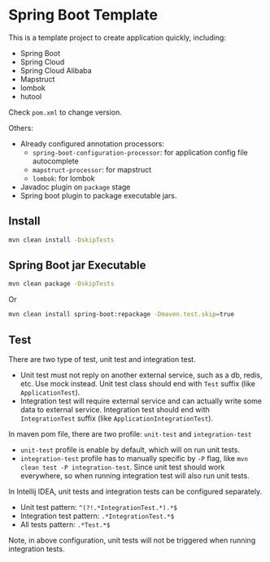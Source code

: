 # Spring Boot Template

This is a template project to create application quickly, including:
- Spring Boot
- Spring Cloud
- Spring Cloud Alibaba
- Mapstruct
- lombok
- hutool

Check `pom.xml` to change version.

Others:

- Already configured annotation processors:
  - `spring-boot-configuration-processor`: for application config file autocomplete
  - `mapstruct-processor`: for mapstruct
  - `lombok`: for lombok
- Javadoc plugin on `package` stage
- Spring boot plugin to package executable jars.

## Install

```bash
mvn clean install -DskipTests 
```

## Spring Boot jar Executable

``` bash
mvn clean package -DskipTests 
```

Or

``` bash
mvn clean install spring-boot:repackage -Dmaven.test.skip=true
```

## Test

There are two type of test, unit test and integration test.

- Unit test must not reply on another external service, such as a db, redis, etc. Use mock instead. Unit test class
  should end with `Test` suffix (like `ApplicationTest`).
- Integration test will require external service and can actually write some data to external service. Integration test
  should end with `IntegrationTest` suffix (like `ApplicationIntegrationTest`).

In maven pom file, there are two profile: `unit-test` and `integration-test`

- `unit-test` profile is enable by default, which will on run unit tests.
- `integration-test` profile has to manually specific by `-P` flag, like `mvn clean test -P integration-test`. Since
  unit test should work everywhere, so when running integration test will also run unit tests.

In Intellij IDEA, unit tests and integration tests can be configured separately.

- Unit test pattern: `^(?!.*IntegrationTest.*).*$`
- Integration test pattern: `.*IntegrationTest.*$`
- All tests pattern: `.*Test.*$`

Note, in above configuration, unit tests will not be triggered when running integration tests. 



